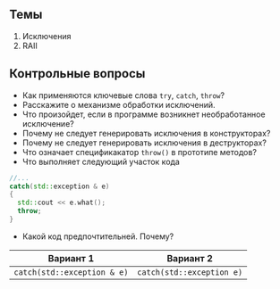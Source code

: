 ## Темы
1. Исключения 
1. RAII

## Контрольные вопросы
* Как применяются ключевые слова `try`, `catch`, `throw`?
* Расскажите о механизме обработки исключений.
* Что произойдет, если в программе возникнет необработанное исключение?
* Почему не следует генерировать исключения в конструкторах?
* Почему не следует генерировать исключения в деструкторах?
* Что означает спецификакатор `throw()` в прототипе методов?
* Что выполняет следующий участок кода 
```cpp
//...
catch(std::exception & e)
{
  std::cout << e.what();
  throw;
}
```
* Какой код предпочтительней. Почему?

Вариант 1 | Вариант 2
------------ | -------------
`catch(std::exception & e)` | `catch(std::exception e)`


